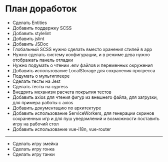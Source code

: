 # План доработок

- Сделать Entities
- Добавить поддержку SCSS
- Добавить stylelint
- Добавить jslint
- Добавить JSDoc
- Глобальный SCSS нужно сделать вместо хранения стилей в app
- Нужно сделать систему конфигурации, и в режиме дева нужно отображать панель отладки
- Нужно подумать о чтении .env файлов и переменных окружения
- Добавить использование LocalStorage для сохранения прогресса
- Подумать о мультиплеере
- Сделать тесты на Jest
- Сделать тесты на cypress
- Внедрить механизм расчета покрытия тестов
- Добавить axios для чтения фигур из внешнего файла, для загрузки, для примера работы с axios
- Добавить документацию по архитектуре
- Добавить использование ServiceWorkers, для генерации скринов сохраненных игр и для пуш уведомлений и возможности поставить игру на рабочий стол
- Добавить использование vue-i18n, vue-router

---

- Сделать игру змейка
- Сделать игру гонка
- Сделать игру танки